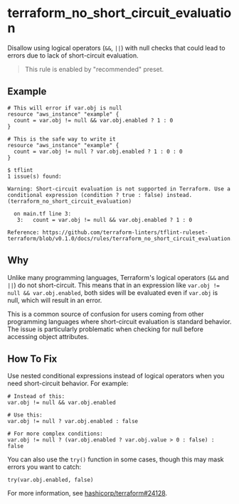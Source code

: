 # terraform_no_short_circuit_evaluation

Disallow using logical operators (`&&`, `||`) with null checks that could lead to errors due to lack of short-circuit evaluation.

> This rule is enabled by "recommended" preset.

## Example

```hcl
# This will error if var.obj is null
resource "aws_instance" "example" {
  count = var.obj != null && var.obj.enabled ? 1 : 0
}

# This is the safe way to write it
resource "aws_instance" "example" {
  count = var.obj != null ? var.obj.enabled ? 1 : 0 : 0
}
```

```
$ tflint
1 issue(s) found:

Warning: Short-circuit evaluation is not supported in Terraform. Use a conditional expression (condition ? true : false) instead. (terraform_no_short_circuit_evaluation)

  on main.tf line 3:
   3:   count = var.obj != null && var.obj.enabled ? 1 : 0

Reference: https://github.com/terraform-linters/tflint-ruleset-terraform/blob/v0.1.0/docs/rules/terraform_no_short_circuit_evaluation.md
```

## Why

Unlike many programming languages, Terraform's logical operators (`&&` and `||`) do not short-circuit. This means that in an expression like `var.obj != null && var.obj.enabled`, both sides will be evaluated even if `var.obj` is null, which will result in an error.

This is a common source of confusion for users coming from other programming languages where short-circuit evaluation is standard behavior. The issue is particularly problematic when checking for null before accessing object attributes.

## How To Fix

Use nested conditional expressions instead of logical operators when you need short-circuit behavior. For example:

```hcl
# Instead of this:
var.obj != null && var.obj.enabled

# Use this:
var.obj != null ? var.obj.enabled : false

# For more complex conditions:
var.obj != null ? (var.obj.enabled ? var.obj.value > 0 : false) : false
```

You can also use the `try()` function in some cases, though this may mask errors you want to catch:

```hcl
try(var.obj.enabled, false)
```

For more information, see [hashicorp/terraform#24128](https://github.com/hashicorp/terraform/issues/24128). 